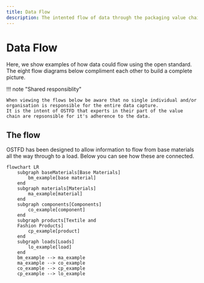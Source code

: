 ```yaml
---
title: Data Flow
description: The intented flow of data through the packaging value chain using OSTFD.
---
```


# Data Flow
Here, we show examples of how data could flow using the open standard.  The eight flow diagrams below compliment each other to build a complete picture.

!!! note "Shared responsiblity"

    When viewing the flows below be aware that no single individual and/or organisation is responsible for the entire data capture.
    It is the intent of OSTFD that experts in their part of the value chain are repsonsible for it's adherence to the data. 

## The flow
OSTFD has been designed to allow information to flow from base materials all the way through to a load. Below you can see how these are connected.
``` mermaid
flowchart LR
    subgraph baseMaterials[Base Materials]
        bm_example[base material]
    end
    subgraph materials[Materials]
        ma_example[material]
    end
    subgraph components[Components]
        co_example[component]
    end
    subgraph products[Textile and 
    Fashion Products]
        cp_example[product]
    end
    subgraph loads[Loads]
        lo_example[load]
    end
    bm_example --> ma_example
    ma_example --> co_example
    co_example --> cp_example
    cp_example --> lo_example
```
